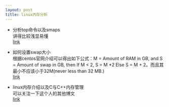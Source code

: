 ```yaml
---
layout: post
title: linux内存分析
---
```

+ 分析top命令以及smaps  
讲得比较浅显易懂  
[link](http://www.360doc.com/content/16/0412/16/478627_550039413.shtml)

+ 如何设置swap大小  
根据centos官网介绍可以得出如下公式：M = Amount of RAM in GB, and S = Amount of swap in GB, then If M < 2, S = M *2 Else S = M + 2。而且其最小不应该小于32M(never less than 32 MB.)  
[link](https://www.centos.org/docs/5/html/5.1/Deployment_Guide/s1-swap-what-is.html)

+ linux内存介绍以及C与C++内存管理  
可以关注一下这个人的其他博文  
[link](http://blog.csdn.net/zwan0518/article/details/9040467)